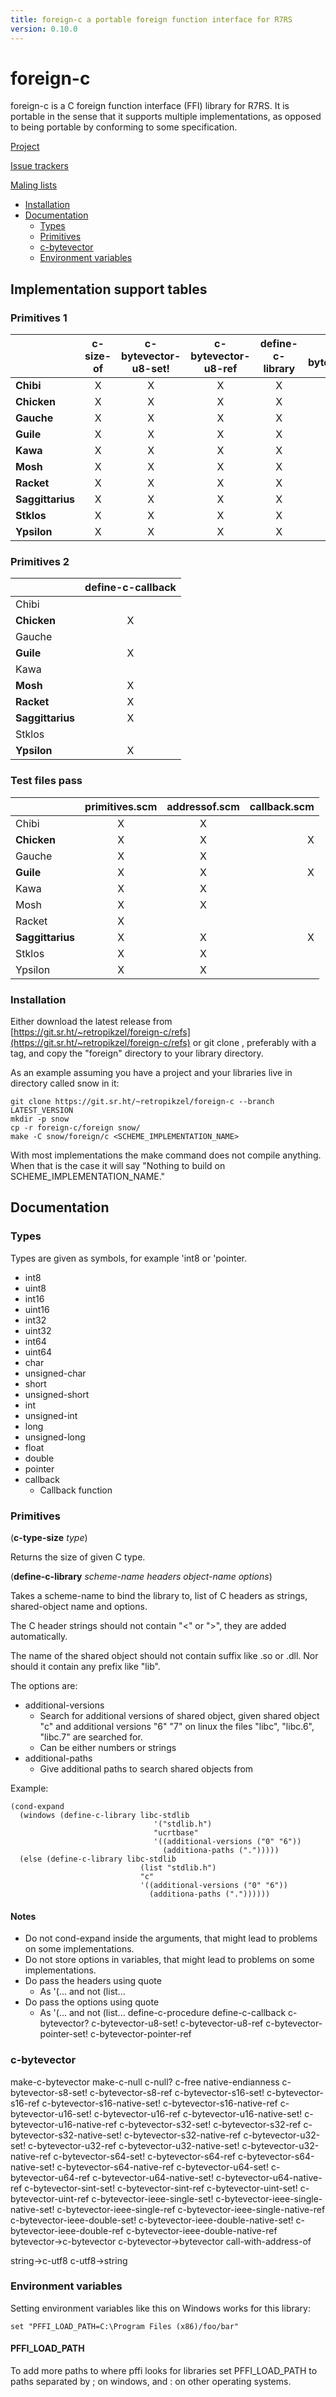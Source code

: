 ```yaml
---
title: foreign-c a portable foreign function interface for R7RS
version: 0.10.0
---
```


# foreign-c

foreign-c is a C foreign function interface (FFI) library for R7RS. It is
portable in the sense that it supports multiple implementations, as opposed to
being portable by conforming to some specification.

[Project](https://todo.sr.ht/~retropikzel/foreign-c)

[Issue trackers](https://sr.ht/~retropikzel/foreign-c/trackers)

[Maling lists](https://sr.ht/~retropikzel/foreign-c/lists)

- [Installation](#installation)
- [Documentation](#documentation)
    - [Types](#types)
    - [Primitives](#primitives)
    - [c-bytevector](#c-bytevector)
    - [Environment variables](#environment-variables)


## Implementation support tables

### Primitives 1

|                  | c-size-of    | c-bytevector-u8-set! |c-bytevector-u8-ref | define-c-library    | c-bytevector? | define-c-procedure  |
|------------------|:------------:|:--------------------:|:------------------:|:-------------------:|:-------------:|:-------------------:|
| **Chibi**        | X            | X                    |X                   | X                   | X             | X                   |
| **Chicken**      | X            | X                    |X                   | X                   | X             | X                   |
| **Gauche**       | X            | X                    |X                   | X                   | X             | X                   |
| **Guile**        | X            | X                    |X                   | X                   | X             | X                   |
| **Kawa**         | X            | X                    |X                   | X                   | X             | X                   |
| **Mosh**         | X            | X                    |X                   | X                   | X             | X                   |
| **Racket**       | X            | X                    |X                   | X                   | X             | X                   |
| **Saggittarius** | X            | X                    |X                   | X                   | X             | X                   |
| **Stklos**       | X            | X                    |X                   | X                   | X             | X                   |
| **Ypsilon**      | X            | X                    |X                   | X                   | X             | X                   |

### Primitives 2

|                  | define-c-callback |
|------------------|:-----------------:|
| Chibi            |                   |
| **Chicken**      | X                 |
| Gauche           |                   |
| **Guile**        | X                 |
| Kawa             |                   |
| **Mosh**         | X                 |
| **Racket**       | X                 |
| **Saggittarius** | X                 |
| Stklos           |                   |
| **Ypsilon**      | X                 |

### Test files pass

|                  | primitives.scm | addressof.scm | callback.scm |
|------------------|:--------------:|:-------------:|-------------:|
| Chibi            | X              | X             |              |
| **Chicken**      | X              | X             | X            |
| Gauche           | X              | X             |              |
| **Guile**        | X              | X             | X            |
| Kawa             | X              | X             |              |
| Mosh             | X              | X             |              |
| Racket           | X              |               |              |
| **Saggittarius** | X              | X             | X            |
| Stklos           | X              | X             |              |
| Ypsilon          | X              | X             |              |

### Installation

Either download the latest release from
[https://git.sr.ht/~retropikzel/foreign-c/refs](https://git.sr.ht/~retropikzel/foreign-c/refs) or git clone
, preferably with a tag, and copy the "foreign" directory to your library
directory.

As an example assuming you have a project and your libraries live in directory
called snow in it:

    git clone https://git.sr.ht/~retropikzel/foreign-c --branch LATEST_VERSION
    mkdir -p snow
    cp -r foreign-c/foreign snow/
    make -C snow/foreign/c <SCHEME_IMPLEMENTATION_NAME>

With most implementations the make command does not compile anything. When that
is the case it will say "Nothing to build on SCHEME\_IMPLEMENTATION\_NAME."

## Documentation

### Types

Types are given as symbols, for example 'int8 or 'pointer.

- int8
- uint8
- int16
- uint16
- int32
- uint32
- int64
- uint64
- char
- unsigned-char
- short
- unsigned-short
- int
- unsigned-int
- long
- unsigned-long
- float
- double
- pointer
- callback
    - Callback function

### Primitives

(**c-type-size** _type_)

Returns the size of given C type.

(**define-c-library** _scheme-name_ _headers_ _object-name_ _options_)

Takes a scheme-name to bind the library to, list of C headers as
strings, shared-object name and options.

The C header strings should not contain "<" or ">", they are added
automatically.

The name of the shared object should not contain suffix like .so or .dll.
Nor should it contain any prefix like "lib".

The options are:

- additional-versions
    - Search for additional versions of shared object, given shared object "c"
    and additional versions "6" "7" on linux the files "libc", "libc.6",
    "libc.7" are searched for.
    - Can be either numbers or strings
- additional-paths
    - Give additional paths to search shared objects from

Example:

    (cond-expand
      (windows (define-c-library libc-stdlib
                                    '("stdlib.h")
                                    "ucrtbase"
                                    '((additional-versions ("0" "6"))
                                      (additiona-paths (".")))))
      (else (define-c-library libc-stdlib
                                 (list "stdlib.h")
                                 "c"
                                 '((additional-versions ("0" "6"))
                                   (additiona-paths ("."))))))

#### Notes

- Do not cond-expand inside the arguments, that might lead to problems on some
implementations.
- Do not store options in variables, that might lead to problems on some
implementations.
- Do pass the headers using quote
    - As '(... and not (list...
- Do pass the options using quote
    - As '(... and not (list...
define-c-procedure
define-c-callback
c-bytevector?
c-bytevector-u8-set!
c-bytevector-u8-ref
c-bytevector-pointer-set!
c-bytevector-pointer-ref


### c-bytevector
make-c-bytevector
make-c-null
c-null?
c-free
native-endianness
c-bytevector-s8-set!
c-bytevector-s8-ref
c-bytevector-s16-set!
c-bytevector-s16-ref
c-bytevector-s16-native-set!
c-bytevector-s16-native-ref
c-bytevector-u16-set!
c-bytevector-u16-ref
c-bytevector-u16-native-set!
c-bytevector-u16-native-ref
c-bytevector-s32-set!
c-bytevector-s32-ref
c-bytevector-s32-native-set!
c-bytevector-s32-native-ref
c-bytevector-u32-set!
c-bytevector-u32-ref
c-bytevector-u32-native-set!
c-bytevector-u32-native-ref
c-bytevector-s64-set!
c-bytevector-s64-ref
c-bytevector-s64-native-set!
c-bytevector-s64-native-ref
c-bytevector-u64-set!
c-bytevector-u64-ref
c-bytevector-u64-native-set!
c-bytevector-u64-native-ref
c-bytevector-sint-set!
c-bytevector-sint-ref
c-bytevector-uint-set!
c-bytevector-uint-ref
c-bytevector-ieee-single-set!
c-bytevector-ieee-single-native-set!
c-bytevector-ieee-single-ref
c-bytevector-ieee-single-native-ref
c-bytevector-ieee-double-set!
c-bytevector-ieee-double-native-set!
c-bytevector-ieee-double-ref
c-bytevector-ieee-double-native-ref
bytevector->c-bytevector
c-bytevector->bytevector
call-with-address-of

string->c-utf8
c-utf8->string

### Environment variables

Setting environment variables like this on Windows works for this library:

    set "PFFI_LOAD_PATH=C:\Program Files (x86)/foo/bar"

#### PFFI\_LOAD\_PATH

To add more paths to where pffi looks for libraries set PFFI\_LOAD\_PATH to
paths separated by ; on windows, and : on other operating systems.

